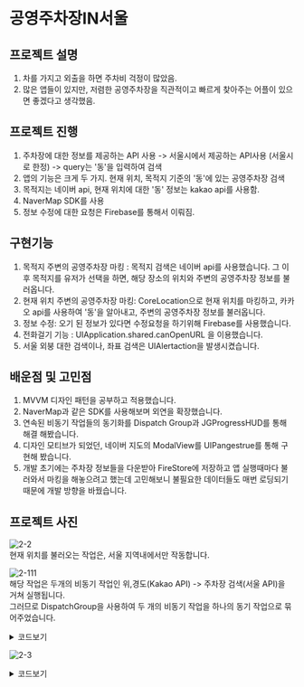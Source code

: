 # 공영주차장IN서울

## 프로젝트 설명

1. 차를 가지고 외출을 하면 주차비 걱정이 많았음.
2. 많은 앱들이 있지만, 저렴한 공영주차장을 직관적이고 빠르게 찾아주는 어플이 있으면 좋겠다고 생각했음.

## 프로젝트 진행

1. 주차장에 대한 정보를 제공하는 API 사용 -> 서울시에서 제공하는 API사용 (서울시로 한정) -> query는 '동'을 입력하여 검색
2. 앱의 기능은 크게 두 가지. 현재 위치, 목적지 기준의 '동'에 있는 공영주차장 검색
3. 목적지는 네이버 api, 현재 위치에 대한 '동' 정보는 kakao api를 사용함.
4. NaverMap SDK를 사용
5. 정보 수정에 대한 요청은 Firebase를 통해서 이뤄짐.

## 구현기능

1. 목적지 주변의 공영주차장 마킹 : 목적지 검색은 네이버 api를 사용했습니다. 그 이후 목적지를 유저가 선택을 하면, 해당 장소의 위치와 주변의 공영주차장 정보를 불러옵니다.
2. 현재 위치 주변의 공영주차장 마킹: CoreLocation으로 현재 위치를 마킹하고, 카카오 api를 사용하여 '동'을 알아내고, 주변의 공영주차장 정보를 불러옵니다.
3. 정보 수정:  오기 된 정보가 있다면 수정요청을 하기위해 Firebase를 사용했습니다.
4. 전화걸기 기능 : UIApplication.shared.canOpenURL 을 이용했습니다.
5. 서울 외붕 대한 검색이나, 좌표 검색은 UIAlertaction을 발생시켰습니다.

## 배운점 및 고민점

1. MVVM 디자인 패턴을 공부하고 적용했습니다.
2. NaverMap과 같은 SDK를 사용해보며 외연을 확장했습니다.
3. 연속된 비동기 작업들의 동기화를 Dispatch Group과 JGProgressHUD를 통해 해결 해봤습니다.
4. 디자인 모티브가 되었던, 네이버 지도의 ModalView를 UIPangestrue를 통해 구현해 봤습니다.
5. 개발 초기에는 주차장 정보들을 다운받아 FireStore에 저장하고 앱 실행때마다 불러와서 마킹을 해놓으려고 했는데 고민해보니 불필요한 데이터들도 매번 로딩되기 때문에 개발 방향을 바꿨습니다.

## 프로젝트 사진
![2-2](https://user-images.githubusercontent.com/92086662/201286643-927d06bd-85ab-44b1-9250-e6fd701c74c9.gif)  
현재 위치를 불러오는 작업은, 서울 지역내에서만 작동합니다.  

![2-111](https://user-images.githubusercontent.com/92086662/201286955-5950b2e9-c736-4ba5-b4ae-58132a35c0ae.gif)  
해당 작업은 두개의 비동기 작업인 위,경도(Kakao API) -> 주차장 검색(서울 API)을 거쳐 실행됩니다.  
그러므로 DispatchGroup을 사용하여 두 개의 비동기 작업을 하나의 동기 작업으로 묶어주었습니다.  

<details markdown="1">
<summary>코드보기</summary>

```swift
func fetchParkingLots(x:Double, y:Double){

        delegate?.clearMapView()

        let group1 = DispatchGroup()
        
        delegate?.showHud()
        
        group1.enter()
        NetworkService.fetchAvenue(x: x, y: y) { result in
            
            switch result{
            case .success(let res):
                for i in res{
                    self.avenue = i.avenue
                }
                group1.leave()
            case .failure(let err):
                print(err)
                self.delegate?.clearHud()
                return
            }
        }
        
        group1.notify(queue: .main){
            if self.avenue == ""{
                self.delegate?.clearHud()
                self.delegate?.resetAlarm()
                return
            }
            guard let location = self.avenue else {
                self.delegate?.clearHud()
                self.delegate?.resetAlarm()
                return }
            
            self.delegate?.markLocation(x: y, y: x)
            
            self.delegate?.clearHud()
            self.fetchParkingLots2(location: location)
        }
    }
    
    func fetchParkingLots2(location:String){
        
        if location == " " || location == ""{
            delegate?.resetAlarm()
            return
        }
        
        delegate?.showHud()
        
        let group2 = DispatchGroup()
        
        group2.enter()
        
        NetworkService.fetchParkingLots(location: location) { result in
            switch result{
            case .success(let res):
                self.parkingLots = res
                group2.leave()
            case .failure(let err):
                print(err)
                self.delegate?.clearHud()
                return
            }
        }
        group2.notify(queue: .main){
            self.delegate?.markParkingLots()
            self.delegate?.clearHud()
        }
    }

```

</details>

![2-3](https://user-images.githubusercontent.com/92086662/201294775-1e3e8372-dde8-429a-afca-43887fb5ef8b.gif)  

<details markdown="1">
<summary>코드보기</summary>

Firestore Database에 유저들의 정보 수정요청을 카테고리별로 받습니다.  

```swift
struct FirebaseService{
    static func reportModification(type:String, name:String, text:String, completion:@escaping(Error?)->Void){
        let db = Firestore.firestore().collection(type)
        db.document().setData(["주차장이름": name,"수정내용" : text]) { error in
            completion(error)
        }
    }
}
```

![무제 3](https://user-images.githubusercontent.com/92086662/201298314-69949340-f069-49ad-a9d4-2cc312cb8da8.jpg)  


</details>
